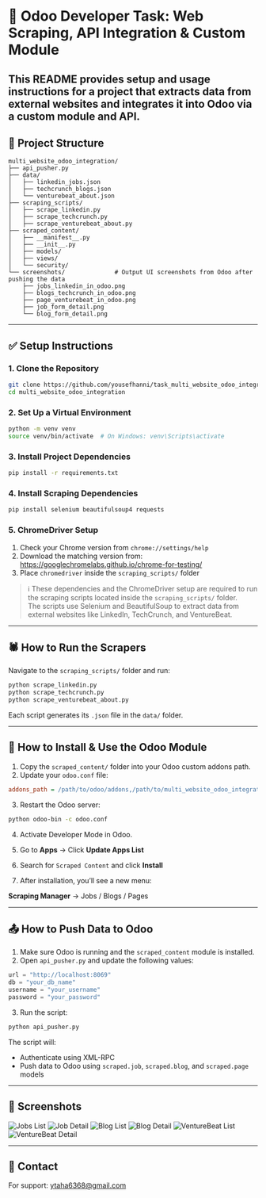# 🚀 Odoo Developer Task: Web Scraping, API Integration & Custom Module

This README provides setup and usage instructions for a project that extracts data from external websites and integrates it into Odoo via a custom module and API.
---

## 📁 Project Structure

```
multi_website_odoo_integration/
├── api_pusher.py
├── data/
│   ├── linkedin_jobs.json
│   ├── techcrunch_blogs.json
│   └── venturebeat_about.json
├── scraping_scripts/
│   ├── scrape_linkedin.py
│   ├── scrape_techcrunch.py
│   ├── scrape_venturebeat_about.py
├── scraped_content/
│   ├── __manifest__.py
│   ├── __init__.py
│   ├── models/
│   ├── views/
│   └── security/
└── screenshots/              # Output UI screenshots from Odoo after pushing the data
    ├── jobs_linkedin_in_odoo.png
    ├── blogs_techcrunch_in_odoo.png
    ├── page_venturebeat_in_odoo.png
    ├── job_form_detail.png
    └── blog_form_detail.png
```

---

## ✅ Setup Instructions

### 1. Clone the Repository

```bash
git clone https://github.com/yousefhanni/task_multi_website_odoo_integration.git
cd multi_website_odoo_integration
```

### 2. Set Up a Virtual Environment

```bash
python -m venv venv
source venv/bin/activate  # On Windows: venv\Scripts\activate
```

### 3. Install Project Dependencies

```bash
pip install -r requirements.txt
```

### 4. Install Scraping Dependencies

```bash
pip install selenium beautifulsoup4 requests
```

### 5. ChromeDriver Setup

1. Check your Chrome version from `chrome://settings/help`
2. Download the matching version from: https://googlechromelabs.github.io/chrome-for-testing/
3. Place `chromedriver` inside the `scraping_scripts/` folder

> ℹ️ These dependencies and the ChromeDriver setup are required to run the scraping scripts located inside the `scraping_scripts/` folder.  
> The scripts use Selenium and BeautifulSoup to extract data from external websites like LinkedIn, TechCrunch, and VentureBeat.

---

## 🕷️ How to Run the Scrapers

Navigate to the `scraping_scripts/` folder and run:

```bash
python scrape_linkedin.py
python scrape_techcrunch.py
python scrape_venturebeat_about.py
```

Each script generates its `.json` file in the `data/` folder.

---

## 🧩 How to Install & Use the Odoo Module

1. Copy the `scraped_content/` folder into your Odoo custom addons path.
2. Update your `odoo.conf` file:

```ini
addons_path = /path/to/odoo/addons,/path/to/multi_website_odoo_integration/scraped_content
```

3. Restart the Odoo server:

```bash
python odoo-bin -c odoo.conf
```

4. Activate Developer Mode in Odoo.
5. Go to **Apps** → Click **Update Apps List**
6. Search for `Scraped Content` and click **Install**

7. After installation, you’ll see a new menu:

**Scraping Manager** → Jobs / Blogs / Pages

---

## 📤 How to Push Data to Odoo

1. Make sure Odoo is running and the `scraped_content` module is installed.
2. Open `api_pusher.py` and update the following values:

```python
url = "http://localhost:8069"
db = "your_db_name"
username = "your_username"
password = "your_password"
```

3. Run the script:

```bash
python api_pusher.py
```

The script will:
- Authenticate using XML-RPC
- Push data to Odoo using `scraped.job`, `scraped.blog`, and `scraped.page` models

---

## 📸 Screenshots

![Jobs List](./screenshots/jobs_linkedin_in_odoo.png)
![Job Detail](./screenshots/job_form_detail.png)
![Blog List](./screenshots/blogs_techcrunch_in_odoo.png)
![Blog Detail](./screenshots/blog_form_detail.png)
![VentureBeat List](./screenshots/page_venturebeat_in_odoo.png)
![VentureBeat Detail](./screenshots/page_venturebeat_Content_in_odoo.png)

---

## 📩 Contact

For support: ytaha6368@gmail.com
